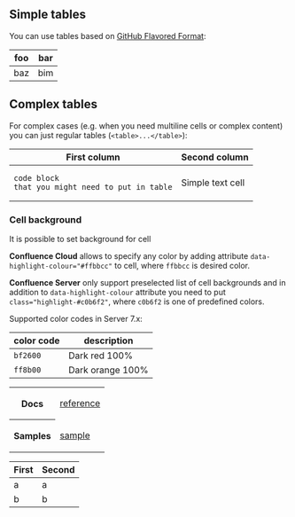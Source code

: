 ## Simple tables

You can use tables based on [GitHub Flavored Format](https://github.github.com/gfm/#tables-extension-):

| foo | bar |
|-----|-----|
| baz | bim |

## Complex tables

For complex cases (e.g. when you need multiline cells or complex content) you can just regular tables (`<table>...</table>`):

<table>
<thead>
<tr>
<th>First column</th>
<th>Second column</th>
</tr>
</thead>
<tbody>
<tr>
<td class="highlight-#ffbdad" data-highlight-colour="#ffbdad">

```
code block
that you might need to put in table
```

</td>
<td data-highlight-colour="#eeffbb">Simple text cell</td>
</tr>
</tbody>
</table>

### Cell background

It is possible to set background for cell

**Confluence Cloud** allows to specify any color by adding attribute `data-highlight-colour="#ffbbcc"` to cell, where `ffbbcc` is desired color.

**Confluence Server** only support preselected list of cell backgrounds and in addition to `data-highlight-colour` attribute you need to put `class="highlight-#c0b6f2"`, where `c0b6f2` is one of predefined colors.

Supported color codes in Server 7.x:

| color code |   description    |
|------------|------------------|
| `bf2600`   | Dark red 100%    |
| `ff8b00`   | Dark orange 100% |

<table>
<tbody>
<tr>
<th>Docs</th>
<td>

[reference](https://docs.spring.io/spring-kafka/reference/html)
</td>
</tr>
<tr>
<th>Samples</th>
<td>

[sample](http://example.org/sample)
</td>
</tr>
</tbody>
</table>

| First | Second |
|-------|--------|
| a     | a      |
| b     | b      |

